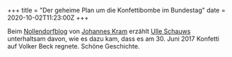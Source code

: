 +++
title = "Der geheime Plan um die Konfettibombe im Bundestag"
date = 2020-10-02T11:23:00Z
+++


Beim [Nollendorfblog](https://www.nollendorfblog.de/?p=12147) von [Johannes Kram](https://de.wikipedia.org/wiki/Johannes_Kram) erzählt [Ulle Schauws](https://ulle-schauws.de) unterhaltsam davon, wie es dazu kam, dass es am 30. Juni 2017 Konfetti auf Volker Beck regnete. Schöne Geschichte.
